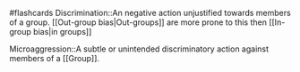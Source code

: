 #flashcards 
Discrimination::An negative action unjustified towards members of a group. [[Out-group bias|Out-groups]] are more prone to this then [[In-group bias|in groups]]
<!--SR:!2023-11-18,10,270-->

Microaggression::A subtle or unintended discriminatory action against members of a [[Group]].
<!--SR:!2023-11-08,3,252-->